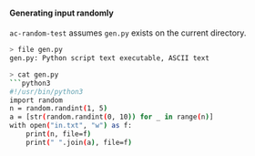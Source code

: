 
#### Generating input randomly

`ac-random-test` assumes `gen.py` exists on the current directory.

```sh
> file gen.py
gen.py: Python script text executable, ASCII text

> cat gen.py
```python3
#!/usr/bin/python3
import random
n = random.randint(1, 5)
a = [str(random.randint(0, 10)) for _ in range(n)]
with open("in.txt", "w") as f:
    print(n, file=f)
    print(" ".join(a), file=f)
```
```
